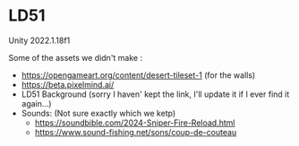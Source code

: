 # LD51

Unity 2022.1.18f1



Some of the assets we didn't make :  
 - https://opengameart.org/content/desert-tileset-1  (for the walls)
 - https://beta.pixelmind.ai/  
 - LD51 Background (sorry I haven' kept the link, I'll update it if I ever find it again...)  
 - Sounds: (Not sure exactly which we ketp)
    - https://soundbible.com/2024-Sniper-Fire-Reload.html  
    - https://www.sound-fishing.net/sons/coup-de-couteau  
 
